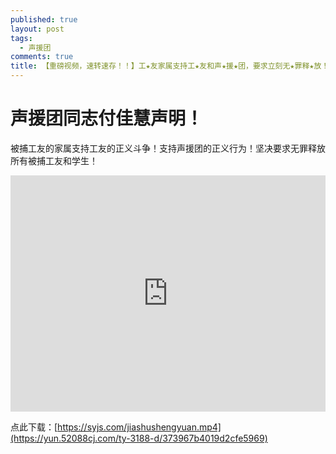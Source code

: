 ```yaml
---
published: true
layout: post
tags:
  - 声援团
comments: true
title: 【重磅视频，速转速存！！】工★友家属支持工★友和声★援★团，要求立刻无★罪释★放！！
---
```


# 声援团同志付佳慧声明！

被捕工友的家属支持工友的正义斗争！支持声援团的正义行为！坚决要求无罪释放所有被捕工友和学生！

<div style="width: 100%; height: 0px; position: relative; padding-bottom: 75.000%;"><iframe src="https://yun.52088cj.com/ty-3188-h5/373967b4019d2cfe5969" frameborder="0" width="100%" height="100%" allowfullscreen style="width: 100%; height: 100%; position: absolute;"></iframe></div>

点此下载：[https://syjs.com/jiashushengyuan.mp4](https://yun.52088cj.com/ty-3188-d/373967b4019d2cfe5969)
